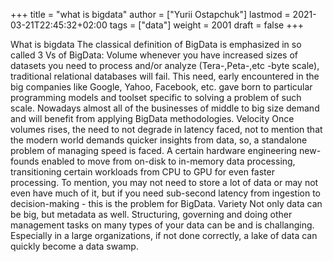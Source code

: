 +++
title = "what is bigdata"
author = ["Yurii Ostapchuk"]
lastmod = 2021-03-21T22:45:32+02:00
tags = ["data"]
weight = 2001
draft = false
+++

What is bigdata
The classical definition of BigData is emphasized in so called 3 Vs of BigData:
Volume
whenever you have increased sizes of datasets you need to process and/or analyze (Tera-,Peta-,etc -byte scale), traditional relational databases will fail. This need, early encountered in the big companies like Google, Yahoo, Facebook, etc. gave born to particular programming models and toolset specific to solving a problem of such scale. Nowadays  almost all of the businesses of middle to big size demand and will benefit from applying BigData methodologies.
Velocity
Once volumes rises, the need to not degrade in latency faced, not to mention that the modern world demands quicker insights from data, so, a standalone problem of managing speed is faced. A certain hardware engineering new-founds enabled to move from on-disk to in-memory data processing, transitioning certain workloads from CPU to GPU for even faster processing. To mention, you may not need to store a lot of data or may not even have much of it, but if you need sub-second latency from ingestion to decision-making - this is the problem for BigData.
Variety
Not only data can be big, but metadata as well. Structuring, governing and doing other management tasks on many types of your data can be and is challanging. Especially in a large organizations, if not done correctly, a lake of data can quickly become a data swamp.

[//]: # "Exported with love from a post written in Org mode"
[//]: # "- https://github.com/kaushalmodi/ox-hugo"
